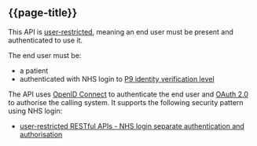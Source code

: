 ## {{page-title}}

This API is [user-restricted](https://digital.nhs.uk/developer/guides-and-documentation/security-and-authorisation#user-restricted-apis), meaning an end user must be present and authenticated to use it.

The end user must be:

- a patient
- authenticated with NHS login to [P9 identity verification level](https://nhsconnect.github.io/nhslogin/user-journeys/#p9)

The API uses [OpenID Connect](https://openid.net/connect/) to authenticate the end user and [OAuth 2.0](https://oauth.net/2/) to authorise the calling system. It supports the following security pattern using NHS login:

- [user-restricted RESTful APIs - NHS login separate authentication and authorisation](https://digital.nhs.uk/developer/api-catalogue/gp-connect-patient-facing-access-record-fhir#api-description__security-and-authorisation:~:text=User%2Drestricted%20RESTful%20APIs%20%2D%20NHS%20login%20separate%20authentication%20and%20authorisation)
